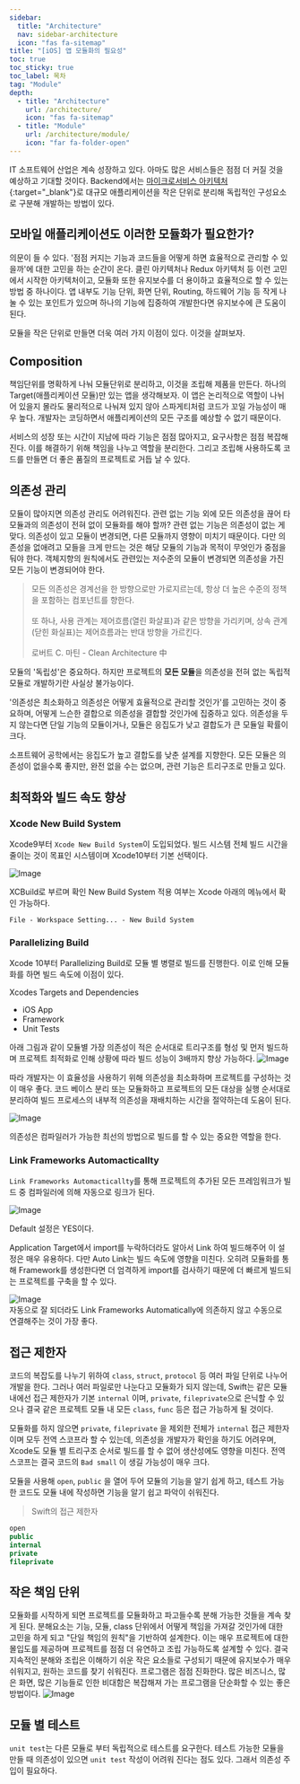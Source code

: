 ```yaml
---
sidebar:
  title: "Architecture"
  nav: sidebar-architecture
  icon: "fas fa-sitemap"
title: "[iOS] 앱 모듈화의 필요성"
toc: true
toc_sticky: true
toc_label: 목차
tag: "Module"
depth:
  - title: "Architecture"
    url: /architecture/
    icon: "fas fa-sitemap"
  - title: "Module"
    url: /architecture/module/
    icon: "far fa-folder-open"
---
```

IT 소프트웨어 산업은 계속 성장하고 있다. 아마도 많은 서비스들은 점점 더 커질 것을 예상하고 기대할 것이다. Backend에서는 [<i class="fas fa-link"></i> 마이크로서비스 아키텍처](https://cloud.google.com/learn/what-is-microservices-architecture?hl=ko){:target="_blank"}로 대규모 애플리케이션을 작은 단위로 분리해 독립적인 구성요소로 구분해 개발하는 방법이 있다.  

## 모바일 애플리케이션도 이러한 모듈화가 필요한가?
의문이 들 수 있다. '점점 커지는 기능과 코드들을 어떻게 하면 효율적으로 관리할 수 있을까'에 대한 고민을 하는 순간이 온다.  클린 아키텍처나 Redux 아키텍처 등 이런 고민에서 시작한 아키텍처이고, 모듈화 또한 유지보수를 더 용이하고 효율적으로 할 수 있는 방법 중 하나이다. 앱 내부도 기능 단위, 화면 단위, Routing, 하드웨어 기능 등 작게 나눌 수 있는 포인트가 있으며 하나의 기능에 집중하여 개발한다면 유지보수에 큰 도움이 된다. 

모듈을 작은 단위로 만들면 더욱 여러 가지 이점이 있다. 이것을 살펴보자.

## Composition 
책임단위를 명확하게 나눠 모듈단위로 분리하고, 이것을 조립해 제품을 만든다. 하나의 Target(애플리케이션 모듈)만 있는 앱을 생각해보자. 이 앱은 논리적으로 역할이 나뉘어 있을지 몰라도 물리적으로 나눠져 있지 않아 스파게티처럼 코드가 꼬일 가능성이 매우 높다. 개발자는 코딩하면서 애플리케이션의 모든 구조를 예상할 수 없기 때문이다.  

서비스의 성장 또는 시간이 지남에 따라 기능은 점점 많아지고, 요구사항은 점점 복잡해진다. 이를 해결하기 위해 책임을 나누고 역할을 분리한다. 그리고 조립해 사용하도록 코드를 만들면 더 좋은 품질의 프로젝트로 거듭 날 수 있다.  

## 의존성 관리
모듈이 많아지면 의존성 관리도 어려워진다. 관련 없는 기능 외에 모든 의존성을 끊어 타 모듈과의 의존성이 전혀 없이 모듈화를 해야 할까? 관련 없는 기능은 의존성이 없는 게 맞다. 의존성이 있고 모듈이 변경되면, 다른 모듈까지 영향이 미치기 때문이다. 다만 의존성을 없애려고 모들을 크게 만드는 것은 해당 모듈의 기능과 목적이 무엇인가 중점을 둬야 한다. 객체지향의 원칙에서도 관련있는 저수준의 모듈이 변경되면 의존성을 가진 모든 기능이 변경되어야 한다.   

> 모든 의존성은 경계선을 한 방향으로만 가로지르는데, 항상 더 높은 수준의 정책을 포함하는 컴포넌트를 향한다.<br/><br/>
또 하나, 사용 관계는 제어흐름(열린 화살표)과 같은 방향을 가리키며, 상속 관계(닫힌 화실표)는 제어흐름과는 반대 방향을 가르킨다.<br/><br/>
로버트 C. 마틴 - Clean Architecture 中

모듈의 '독립성'은 중요하다. 하지만 프로젝트의 <b>모든 모듈</b>을 의존성을 전혀 없는 독립적모듈로 개발하기란 사실상 불가능이다.  

'의존성은 최소화하고 의존성은 어떻게 효율적으로 관리할 것인가'를 고민하는 것이 중요하며, 어떻게 느슨한 결합으로 의존성을 결합할 것인가에 집중하고 있다. 의존성을 두지 않는다면 단일 기능의 모듈이거나, 모듈은 응집도가 낮고 결합도가 큰 모듈일 확률이 크다.  

소프트웨어 공학에서는 응집도가 높고 결합도를 낮춘 설계를 지향한다. 모든 모듈은 의존성이 없을수록 좋지만, 완전 없을 수는 없으며, 관련 기능은 트리구조로 만들고 있다.


## 최적화와 빌드 속도 향상
### Xcode New Build System
Xcode9부터 `Xcode New Build System`이 도입되었다. 빌드 시스템 전체 빌드 시간을 줄이는 것이 목표인 시스템이며 Xcode10부터 기본 선택이다.  

![Image](https://drive.google.com/uc?export=view&id=1_Rt-Bpvg8QKsdziwCTScvFpCccc-hX7U)  

XCBuild로 부르며 확인 New Build System 적용 여부는 Xcode 아래의 메뉴에서 확인 가능하다.  
```
File - Workspace Setting... - New Build System
```

### Parallelizing Build
Xcode 10부터 Parallelizing Build로 모듈 별 병렬로 빌드를 진행한다. 이로 인해 모듈화를 하면 빌드 속도에 이점이 있다.

Xcodes Targets and Dependencies
* iOS App
* Framework
* Unit Tests

아래 그림과 같이 모듈별 가장 의존성이 적은 순서대로 트리구조를 형성 및 먼저 빌드하며 프로젝트 최적화로 인해 상황에 따라 빌드 성능이 3배까지 향상 가능하다.
![Image](https://drive.google.com/uc?export=view&id=1KY5Fsk24w5U9ToKb0EU6ciszypCsW8eX)  

따라 개발자는 이 효율성을 사용하기 위해 의존성을 최소화하며 프로젝트를 구성하는 것이 매우 좋다. 코드 베이스 분리 또는 모듈화하고 프로젝트의 모든 대상을 실행 순서대로 분리하여 빌드 프로세스의 내부적 의존성을 재배치하는 시간을 절약하는데 도움이 된다.

![Image](https://drive.google.com/uc?export=view&id=1GF7yFiTCzf-18dCG5Gy9CRW57nwarp82)  

의존성은 컴파일러가 가능한 최선의 방법으로 빌드를 할 수 있는 중요한 역할을 한다.

### Link Frameworks Automacticallty
`Link Frameworks Automacticallty`를 통해 프로젝트의 추가된 모든 프레임워크가 빌드 중 컴파일러에 의해 자동으로 링크가 된다. 

![Image](https://drive.google.com/uc?export=view&id=14m5ISaHMCJF4hiE9pzSXrpBVTVgaTZ2X)  

Default 설정은 YES이다.  

Application Target에서 import를 누락하더라도 알아서 Link 하여 빌드해주어 이 설정은 매우 유용하다. 다만 Auto Link는 빌드 속도에 영향을 미친다. 오히려 모듈화를 통해 Framework를 생성한다면 더 엄격하게 import를 검사하기 때문에 더 빠르게 빌드되는 프로젝트를 구축을 할 수 있다.

![Image](https://drive.google.com/uc?export=view&id=1unI26fBXgTaOkdMXWQabcbFDZBez0PAD)  
자동으로 잘 되더라도 Link Frameworks Automatically에 의존하지 않고 수동으로 연결해주는 것이 가장 좋다.


## 접근 제한자
코드의 복잡도를 나누기 위하여 `class`, `struct`, `protocol` 등 여러 파일 단위로 나누어 개발을 한다. 그러나 여러 파일로만 나눈다고 모듈화가 되지 않는데, Swift는 같은 모듈 내에선 접근 제한자가 기본 `internal` 이며, `private`, `fileprivate`으로 은닉할 수 있으나 결국 같은 프로젝트 모듈 내 모든 `class`, `func` 등은 접근 가능하게 될 것이다.  

모듈화를 하지 않으면 `private`, `fileprivate` 을 제외한 전체가 `internal` 접근 제한자 이며 모두 전역 스코프라 할 수 있는데, 의존성을 개발자가 확인을 하기도 어려우며, Xcode도 모듈 별 트리구조 순서로 빌드를 할 수 없어 생산성에도 영향을 미친다. 전역 스코프는 결국 코드의 `Bad small` 이 생길 가능성이 매우 크다.  

모듈을 사용해 `open`, `public` 을 열어 두어 모듈의 기능을 알기 쉽게 하고, 테스트 가능한 코드도 모듈 내에 작성하면 기능을 알기 쉽고 파악이 쉬워진다.

> Swift의 접근 제한자
```swift
open
public
internal
private
fileprivate
```

## 작은 책임 단위
모듈화를 시작하게 되면 프로젝트를 모듈화하고 파고들수록 분해 가능한 것들을 계속 찾게 된다. 분해요소는 기능, 모듈, class 단위에서 어떻게 책임을 가져갈 것인가에 대한 고민을 하게 되고 "단일 책임의 원칙"을 기반하여 설계한다. 이는 매우 프로젝트에 대한 몰입도를 제공하며 프로젝트를 점점 더 유연하고 조립 가능하도록 설계할 수 있다. 결국 지속적인 분해와 조립은 이해하기 쉬운 작은 요소들로 구성되기 때문에 유지보수가 매우 쉬워지고, 원하는 코드를 찾기 쉬워진다. 프로그램은 점점 진화한다. 많은 비즈니스, 많은 화면, 많은 기능들로 인한 비대함은 복잡해져 가는 프로그램을 단순화할 수 있는 좋은 방법이다.
![Image](https://drive.google.com/uc?export=view&id=1xDRFh6L0xLnJMODMAHK9FMSiO70hRSSt)  

## 모듈 별 테스트
`unit test`는 다른 모듈로 부터 독립적으로 테스트를 요구한다. 테스트 가능한 모듈을 만들 때 의존성이 있으면 `unit test` 작성이 어려워 진다는 점도 있다. 그래서 의존성 주입이 필요하다.
